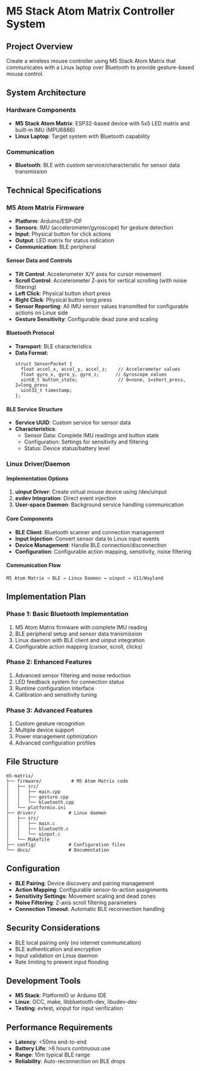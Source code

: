 # M5 Stack Atom Matrix Controller System

## Project Overview

Create a wireless mouse controller using M5 Stack Atom Matrix that communicates with a Linux laptop over Bluetooth to provide gesture-based mouse control.

## System Architecture

### Hardware Components

- **M5 Stack Atom Matrix**: ESP32-based device with 5x5 LED matrix and built-in IMU (MPU6886)
- **Linux Laptop**: Target system with Bluetooth capability

### Communication

- **Bluetooth**: BLE with custom service/characteristic for sensor data transmission

## Technical Specifications

### M5 Atom Matrix Firmware

- **Platform**: Arduino/ESP-IDF
- **Sensors**: IMU (accelerometer/gyroscope) for gesture detection
- **Input**: Physical button for click actions
- **Output**: LED matrix for status indication
- **Communication**: BLE peripheral

#### Sensor Data and Controls

- **Tilt Control**: Accelerometer X/Y axes for cursor movement
- **Scroll Control**: Accelerometer Z-axis for vertical scrolling (with noise filtering)
- **Left Click**: Physical button short press
- **Right Click**: Physical button long press
- **Sensor Reporting**: All IMU sensor values transmitted for configurable actions on Linux side
- **Gesture Sensitivity**: Configurable dead zone and scaling

#### Bluetooth Protocol

- **Transport**: BLE characteristics
- **Data Format**:
  ```
  struct SensorPacket {
    float accel_x, accel_y, accel_z;    // Accelerometer values
    float gyro_x, gyro_y, gyro_z;      // Gyroscope values
    uint8_t button_state;               // 0=none, 1=short_press, 2=long_press
    uint32_t timestamp;
  };
  ```

#### BLE Service Structure

- **Service UUID**: Custom service for sensor data
- **Characteristics**:
  - Sensor Data: Complete IMU readings and button state
  - Configuration: Settings for sensitivity and filtering
  - Status: Device status/battery level

### Linux Driver/Daemon

#### Implementation Options

1. **uinput Driver**: Create virtual mouse device using /dev/uinput
2. **evdev Integration**: Direct event injection
3. **User-space Daemon**: Background service handling communication

#### Core Components

- **BLE Client**: Bluetooth scanner and connection management
- **Input Injection**: Convert sensor data to Linux input events
- **Device Management**: Handle BLE connection/disconnection
- **Configuration**: Configurable action mapping, sensitivity, noise filtering

#### Communication Flow

```
M5 Atom Matrix → BLE → Linux Daemon → uinput → X11/Wayland
```

## Implementation Plan

### Phase 1: Basic Bluetooth Implementation

1. M5 Atom Matrix firmware with complete IMU reading
2. BLE peripheral setup and sensor data transmission
3. Linux daemon with BLE client and uinput integration
4. Configurable action mapping (cursor, scroll, clicks)

### Phase 2: Enhanced Features

1. Advanced sensor filtering and noise reduction
2. LED feedback system for connection status
3. Runtime configuration interface
4. Calibration and sensitivity tuning

### Phase 3: Advanced Features

1. Custom gesture recognition
2. Multiple device support
3. Power management optimization
4. Advanced configuration profiles

## File Structure

```
m5-matrix/
├── firmware/           # M5 Atom Matrix code
│   ├── src/
│   │   ├── main.cpp
│   │   ├── gesture.cpp
│   │   └── bluetooth.cpp
│   └── platformio.ini
├── driver/            # Linux daemon
│   ├── src/
│   │   ├── main.c
│   │   ├── bluetooth.c
│   │   └── uinput.c
│   └── Makefile
├── config/            # Configuration files
└── docs/              # Documentation
```

## Configuration

- **BLE Pairing**: Device discovery and pairing management
- **Action Mapping**: Configurable sensor-to-action assignments
- **Sensitivity Settings**: Movement scaling and dead zones
- **Noise Filtering**: Z-axis scroll filtering parameters
- **Connection Timeout**: Automatic BLE reconnection handling

## Security Considerations

- BLE local pairing only (no internet communication)
- BLE authentication and encryption
- Input validation on Linux daemon
- Rate limiting to prevent input flooding

## Development Tools

- **M5 Stack**: PlatformIO or Arduino IDE
- **Linux**: GCC, make, libbluetooth-dev, libudev-dev
- **Testing**: evtest, xinput for input verification

## Performance Requirements

- **Latency**: <50ms end-to-end
- **Battery Life**: >8 hours continuous use
- **Range**: 10m typical BLE range
- **Reliability**: Auto-reconnection on BLE drops
